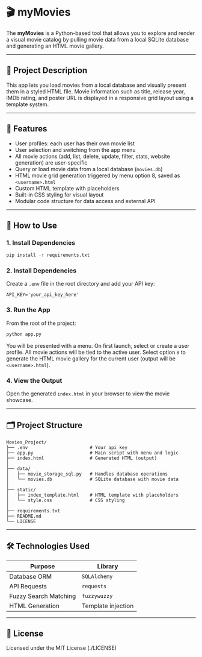 # 🎬 myMovies

The **myMovies** is a Python-based tool that allows you to explore and render a visual movie catalog by pulling movie data from a local SQLite database and generating an HTML movie gallery. 

---

## 📌 Project Description

This app lets you load movies from a local database and visually present them in a styled HTML file. Movie information such as title, release year, IMDb rating, and poster URL is displayed in a responsive grid layout using a template system.

---

## 🧩 Features

- User profiles: each user has their own movie list
- User selection and switching from the app menu
- All movie actions (add, list, delete, update, filter, stats, website generation) are user-specific
- Query or load movie data from a local database (`movies.db`)
- HTML movie grid generation triggered by menu option 8, saved as `<username>.html`
- Custom HTML template with placeholders
- Built-in CSS styling for visual layout
- Modular code structure for data access and external API

---

## 🚀 How to Use

### 1. Install Dependencies

```bash
pip install -r requirements.txt
```

### 2. Install Dependencies

Create a `.env` file in the root directory and add your API key:

```env
API_KEY='your_api_key_here'
```

### 3. Run the App

From the root of the project:

```bash
python app.py
```


You will be presented with a menu. On first launch, select or create a user profile. All movie actions will be tied to the active user. Select option `8` to generate the HTML movie gallery for the current user (output will be `<username>.html`).

### 4. View the Output

Open the generated `index.html` in your browser to view the movie showcase.

---

## 🗂️ Project Structure

```
Movies_Project/
├── .env                       # Your api key
├── app.py                     # Main script with menu and logic
├── index.html                 # Generated HTML (output)
│
├── data/
│   ├── movie_storage_sql.py   # Handles database operations
│   └── movies.db              # SQLite database with movie data
│
├── static/
│   ├── index_template.html    # HTML template with placeholders
│   └── style.css              # CSS styling
│
├── requirements.txt
├── README.md
└── LICENSE
```

---

## 🛠️ Technologies Used

| Purpose              | Library             |
|----------------------|---------------------|
| Database ORM         | `SQLAlchemy`        |
| API Requests         | `requests`          |
| Fuzzy Search Matching| `fuzzywuzzy`        |
| HTML Generation      | Template injection  |


---

## 📄 License

Licensed under the MIT License (./LICENSE)